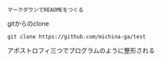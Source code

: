 	マークダウンでREADMEをつくる
gitからのclone
```
git clone https://github.com/michina-ga/test
```
アポストロフィ三つでプログラムのように整形される
